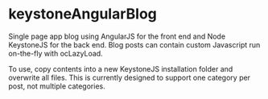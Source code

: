 # keystoneAngularBlog
Single page app blog using AngularJS for the front end and Node KeystoneJS for the back end. Blog posts can contain custom Javascript run on-the-fly with ocLazyLoad. 

To use, copy contents into a new KeystoneJS installation folder and overwrite all files. This is currently designed to support one category per post, not multiple categories.

